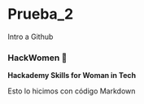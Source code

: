 # Prueba_2
Intro a Github

### HackWomen 👋

**Hackademy Skills for Woman in Tech**

Esto lo hicimos con código Markdown
